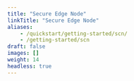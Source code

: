 ```yaml
---
title: "Secure Edge Node"
linkTitle: "Secure Edge Node"
aliases:
    - /quickstart/getting-started/scn/
    - /getting-started/scn
draft: false
images: []
weight: 14
headless: true
---
```


